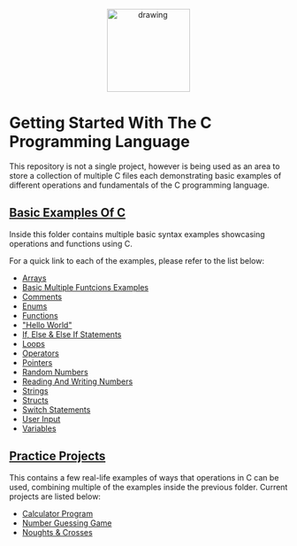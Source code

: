<p align="center">
 <img src="https://upload.wikimedia.org/wikipedia/commons/1/18/C_Programming_Language.svg" alt="drawing" width="150"/> 
 
# Getting Started With The C Programming Language
 
This repository is not a single project, however is being used as an area to store a collection of multiple C files each demonstrating basic examples of different operations and fundamentals of the C programming language.

## [Basic Examples Of C](https://github.com/jordan-lee02/Starting-With-C/tree/main/src/basic%20examples%20of%20parts%20of%20C)

Inside this folder contains multiple basic syntax examples showcasing operations and functions using C.

For a quick link to each of the examples, please refer to the list below:
- [Arrays](https://github.com/jordan-lee02/Starting-With-C/tree/main/src/basic%20examples%20of%20parts%20of%20C/arrays)
- [Basic Multiple Funtcions Examples](https://github.com/jordan-lee02/Starting-With-C/tree/main/src/basic%20examples%20of%20parts%20of%20C/basic%20examples%20of%20multiple%20operations)
- [Comments](https://github.com/jordan-lee02/Starting-With-C/tree/main/src/basic%20examples%20of%20parts%20of%20C/comments)
- [Enums](https://github.com/jordan-lee02/Starting-With-C/tree/main/src/basic%20examples%20of%20parts%20of%20C/enums)
- [Functions](https://github.com/jordan-lee02/Starting-With-C/tree/main/src/basic%20examples%20of%20parts%20of%20C/functions)
- ["Hello World"](https://github.com/jordan-lee02/Starting-With-C/tree/main/src/basic%20examples%20of%20parts%20of%20C/hello%20world)
- [If, Else & Else If Statements](https://github.com/jordan-lee02/Starting-With-C/tree/main/src/basic%20examples%20of%20parts%20of%20C/if%2Celse%2Celse%20if%20statements)
- [Loops](https://github.com/jordan-lee02/Starting-With-C/tree/main/src/basic%20examples%20of%20parts%20of%20C/loops)
- [Operators](https://github.com/jordan-lee02/Starting-With-C/tree/main/src/basic%20examples%20of%20parts%20of%20C/operators)
- [Pointers](https://github.com/jordan-lee02/Starting-With-C/tree/main/src/basic%20examples%20of%20parts%20of%20C/pointers)
- [Random Numbers](https://github.com/jordan-lee02/Starting-With-C/tree/main/src/basic%20examples%20of%20parts%20of%20C/random%20numbers)
- [Reading And Writing Numbers](https://github.com/jordan-lee02/Starting-With-C/tree/main/src/basic%20examples%20of%20parts%20of%20C/reading%20and%20writing%20files)
- [Strings](https://github.com/jordan-lee02/Starting-With-C/tree/main/src/basic%20examples%20of%20parts%20of%20C/strings)
- [Structs](https://github.com/jordan-lee02/Starting-With-C/tree/main/src/basic%20examples%20of%20parts%20of%20C/structs)
- [Switch Statements](https://github.com/jordan-lee02/Starting-With-C/tree/main/src/basic%20examples%20of%20parts%20of%20C/switch%20statements)
- [User Input](https://github.com/jordan-lee02/Starting-With-C/tree/main/src/basic%20examples%20of%20parts%20of%20C/user%20input)
- [Variables](https://github.com/jordan-lee02/Starting-With-C/tree/main/src/basic%20examples%20of%20parts%20of%20C/variables)

## [Practice Projects](https://github.com/jordan-lee02/Starting-With-C/tree/main/src/Practice%20Projects)

This contains a few real-life examples of ways that operations in C can be used, combining multiple of the examples inside the previous folder.
Current projects are listed below:
- [Calculator Program](https://github.com/jordan-lee02/Starting-With-C/tree/main/src/Practice%20Projects/Calculator%20Program)
- [Number Guessing Game](https://github.com/jordan-lee02/Starting-With-C/tree/main/src/Practice%20Projects/Number%20Guessing%20Game)
- [Noughts & Crosses](https://github.com/jordan-lee02/Starting-With-C/tree/main/src/Practice%20Projects/noughts%20%26%20crosses)

